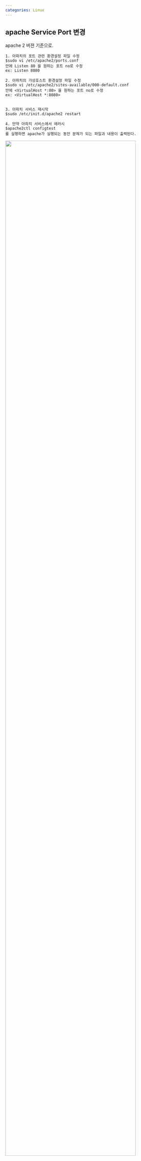 ```yaml
---
categories: Linux
---
```


## apache Service Port 변경
apache 2 버젼 기준으로.

    1. 아파치의 포트 관련 환경설정 파일 수정
    $sudo vi /etc/apache2/ports.conf
    안에 Listen 80 을 원하는 포트 no로 수정
    ex: Listen 8080
    
    2. 아파치의 가상호스트 환경설정 파일 수정
    $sudo vi /etc/apache2/sites-available/000-default.conf
    안에 <VirtualHost *:80> 을 원하는 포트 no로 수정
    ex: <VirtualHost *:8080>
    
    
    3. 아파치 서비스 재시작
    $sudo /etc/init.d/apache2 restart
    
    4. 만약 아파치 서비스에서 에러시
    $apache2ctl configtest
    를 실행하면 apache가 실행되는 동안 문제가 되는 파일과 내용이 출력된다.

<img src="https://postfiles.pstatic.net/MjAxODEyMzBfNzEg/MDAxNTQ2MTc3NTg1NjQ5.b7FFqt-uldM2-O7aUR1naRMwIc8AlxMiWYaMmbkc0zgg.IHUwYMQELEwf5fiCLBwHLKTb-2NIcy1M_LwIqlLTlzIg.PNG.mdaengv/image.png?type=w773" width="90%">
